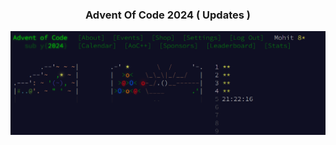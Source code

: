 <h3 align="center">Advent Of Code 2024 ( Updates )</h3>
<img src="./public/ss1.png" alt="Image desc"/>
